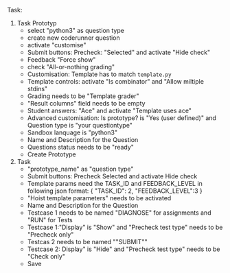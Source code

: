 Task:
1. Task Prototyp
    - select "python3" as question type
    - create new coderunner question
    - activate "customise"
    - Submit buttons: Precheck: "Selected" and activate "Hide check"
    - Feedback "Force show"
    - check "All-or-nothing grading"
    - Customisation: Template has to match `template.py`
    - Template controls: activate "Is combinator" and "Allow miltiple stdins"
    - Grading needs to be "Template grader"
    - "Result columns" field needs to be empty
    - Student answers: "Ace" and activate "Template uses ace"
    - Advanced customisation: Is prototype? is "Yes (user defined)" and Question type is "your questiontype"
    - Sandbox lanquage is "python3"
    - Name and Description for the Question
    - Questions status needs to be "ready"
    - Create Prototype
2. Task
    - "prototype_name" as "question type" 
    - Submit buttons: Precheck Selected and activate Hide check
    - Template params need the TASK_ID and FEEDBACK_LEVEL in following json format: 
{
"TASK_ID": 2,
"FEEDBACK_LEVEL":3
}
    - "Hoist template parameters" needs to be activated
    - Name and Description for the Question
    - Testcase 1 needs to be named "DIAGNOSE" for assignments and "RUN" for Tests
    - Testcase 1:"Display" is "Show" and "Precheck test type" needs to be "Precheck only"
    - Testcas 2 needs to be named ""SUBMIT""
    - Testcase 2: Display" is "Hide" and "Precheck test type" needs to be "Check only"
    - Save 

